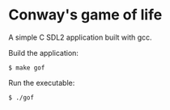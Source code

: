 # Conway's game of life

A simple C SDL2 application built with gcc.

Build the application:
```console
$ make gof
```

Run the executable:
```console
$ ./gof
```
